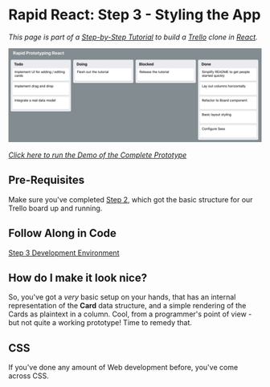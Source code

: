 # Rapid React: Step 3 - Styling the App

_This page is part of a <a href="https://link.lavell.xyz/rapid-react" target="_blank">Step-by-Step Tutorial</a> 
to build a <a href="http://trello.com/" target="_blank">Trello</a> clone in <a href="http://reactjs.org/" target="_blank">React</a>._

<a href="https://link.lavell.xyz/rapid-react-demo" target="_blank">![Screenshot](images/demo.png)</a>

<a href="https://link.lavell.xyz/rapid-react-demo" target="_blank">_Click here to run the Demo of the Complete Prototype_</a>

## Pre-Requisites

Make sure you've completed <a href="https://link.lavell.xyz/rapid-react-1" target="_blank">Step 2</a>, which got the basic structure 
for our Trello board up and running.

## Follow Along in Code

<a href="https://link.lavell.xyz/rapid-react-dev-2" target="_blank">Step 3 Development Environment</a>

## How do I make it look nice?

So, you've got a _very_ basic setup on your hands, that has an internal
representation of the **Card** data structure, and a simple rendering
of the Cards as plaintext in a column. Cool, from a programmer's point
of  view - but not quite a working prototype! Time to remedy that.

## CSS

If you've done any amount of Web development before, you've come across
CSS.

